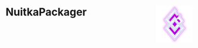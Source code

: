 <h1>
<img src="./NuitkaPackager/Assets/WindowIcon.png" align="right">
NuitkaPackager
</h1>

<p>
  <img alt="" src="https://img.shields.io/badge/platform-Windows-blue?style=flat-square&color=4096d8" />
</p>

